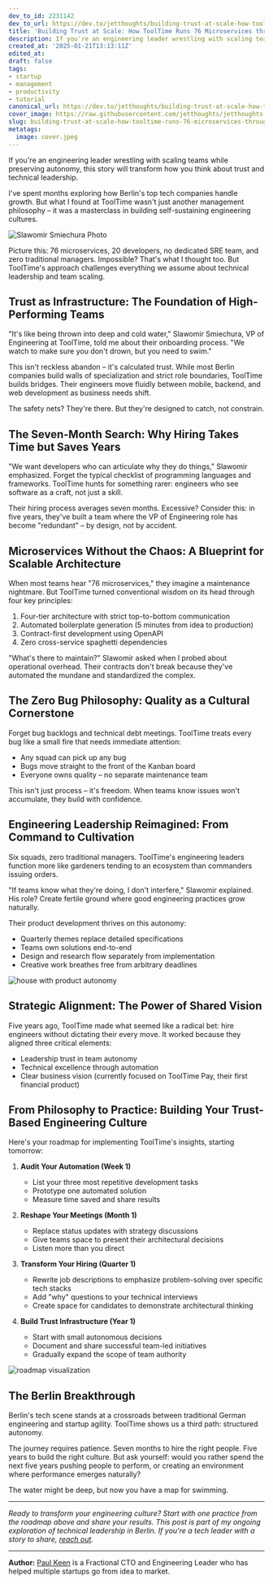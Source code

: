 ```yaml
---
dev_to_id: 2231142
dev_to_url: https://dev.to/jetthoughts/building-trust-at-scale-how-tooltime-runs-76-microservices-through-empowerment-3e4d
title: 'Building Trust at Scale: How ToolTime Runs 76 Microservices through Empowerment'
description: If you're an engineering leader wrestling with scaling teams while preserving autonomy, this story...
created_at: '2025-01-21T13:13:11Z'
edited_at:
draft: false
tags:
- startup
- management
- productivity
- tutorial
canonical_url: https://dev.to/jetthoughts/building-trust-at-scale-how-tooltime-runs-76-microservices-through-empowerment-3e4d
cover_image: https://raw.githubusercontent.com/jetthoughts/jetthoughts.github.io/master/content/blog/building-trust-at-scale-how-tooltime-runs-76-microservices-through-empowerment-startup-management/cover.jpeg
slug: building-trust-at-scale-how-tooltime-runs-76-microservices-through-empowerment-startup-management
metatags:
  image: cover.jpeg
---
```

If you're an engineering leader wrestling with scaling teams while preserving autonomy, this story will transform how you think about trust and technical leadership. 

I've spent months exploring how Berlin's top tech companies handle growth. But what I found at ToolTime wasn't just another management philosophy – it was a masterclass in building self-sustaining engineering cultures.


![Slawomir Smiechura Photo](file_0.jpeg)

Picture this: 76 microservices, 20 developers, no dedicated SRE team, and zero traditional managers. Impossible? That's what I thought too. But ToolTime's approach challenges everything we assume about technical leadership and team scaling.

## Trust as Infrastructure: The Foundation of High-Performing Teams

"It's like being thrown into deep and cold water," Slawomir Smiechura, VP of Engineering at ToolTime, told me about their onboarding process. "We watch to make sure you don't drown, but you need to swim."

This isn't reckless abandon – it's calculated trust. While most Berlin companies build walls of specialization and strict role boundaries, ToolTime builds bridges. Their engineers move fluidly between mobile, backend, and web development as business needs shift.

The safety nets? They're there. But they're designed to catch, not constrain.

## The Seven-Month Search: Why Hiring Takes Time but Saves Years

"We want developers who can articulate why they do things," Slawomir emphasized. Forget the typical checklist of programming languages and frameworks. ToolTime hunts for something rarer: engineers who see software as a craft, not just a skill.

Their hiring process averages seven months. Excessive? Consider this: in five years, they've built a team where the VP of Engineering role has become "redundant" – by design, not by accident.

## Microservices Without the Chaos: A Blueprint for Scalable Architecture

When most teams hear "76 microservices," they imagine a maintenance nightmare. But ToolTime turned conventional wisdom on its head through four key principles:

1. Four-tier architecture with strict top-to-bottom communication
2. Automated boilerplate generation (5 minutes from idea to production)
3. Contract-first development using OpenAPI
4. Zero cross-service spaghetti dependencies

"What's there to maintain?" Slawomir asked when I probed about operational overhead. Their contracts don't break because they've automated the mundane and standardized the complex.

## The Zero Bug Philosophy: Quality as a Cultural Cornerstone

Forget bug backlogs and technical debt meetings. ToolTime treats every bug like a small fire that needs immediate attention:

- Any squad can pick up any bug
- Bugs move straight to the front of the Kanban board
- Everyone owns quality – no separate maintenance team

This isn't just process – it's freedom. When teams know issues won't accumulate, they build with confidence.

## Engineering Leadership Reimagined: From Command to Cultivation

Six squads, zero traditional managers. ToolTime's engineering leaders function more like gardeners tending to an ecosystem than commanders issuing orders.

"If teams know what they're doing, I don't interfere," Slawomir explained. His role? Create fertile ground where good engineering practices grow naturally.

Their product development thrives on this autonomy:
- Quarterly themes replace detailed specifications
- Teams own solutions end-to-end
- Design and research flow separately from implementation
- Creative work breathes free from arbitrary deadlines

![house with product autonomy](file_1.png)

## Strategic Alignment: The Power of Shared Vision

Five years ago, ToolTime made what seemed like a radical bet: hire engineers without dictating their every move. It worked because they aligned three critical elements:

- Leadership trust in team autonomy
- Technical excellence through automation
- Clear business vision (currently focused on ToolTime Pay, their first financial product)

## From Philosophy to Practice: Building Your Trust-Based Engineering Culture

Here's your roadmap for implementing ToolTime's insights, starting tomorrow:

1. **Audit Your Automation (Week 1)**
   - List your three most repetitive development tasks
   - Prototype one automated solution
   - Measure time saved and share results

2. **Reshape Your Meetings (Month 1)**
   - Replace status updates with strategy discussions
   - Give teams space to present their architectural decisions
   - Listen more than you direct

3. **Transform Your Hiring (Quarter 1)**
   - Rewrite job descriptions to emphasize problem-solving over specific tech stacks
   - Add "why" questions to your technical interviews
   - Create space for candidates to demonstrate architectural thinking

4. **Build Trust Infrastructure (Year 1)**
   - Start with small autonomous decisions
   - Document and share successful team-led initiatives
   - Gradually expand the scope of team authority

![roadmap visualization](file_2.png)

## The Berlin Breakthrough

Berlin's tech scene stands at a crossroads between traditional German engineering and startup agility. ToolTime shows us a third path: structured autonomy.

The journey requires patience. Seven months to hire the right people. Five years to build the right culture. But ask yourself: would you rather spend the next five years pushing people to perform, or creating an environment where performance emerges naturally?

The water might be deep, but now you have a map for swimming.

---

_Ready to transform your engineering culture? Start with one practice from the roadmap above and share your results. This post is part of my ongoing exploration of technical leadership in Berlin. If you're a tech leader with a story to share, [reach out](https://jetthoughts.com/contact-us/)._

---


**Author:** [Paul Keen](https://www.linkedin.com/in/paul-keen/) is a Fractional CTO and Engineering Leader who has helped multiple startups go from idea to market.
